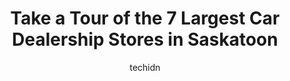 ---
layout: ampstory
image: https://i0.wp.com/www.auto.or.id/wp-content/uploads/2023/06/saskatoon-south-hyundai-0-saskatoon-1686324664.jpeg?resize=640,853
author: techidn
featured: false
description: Saskatoon, Saskatchewan, Canada is a haven for Car Dealership enthusiasts, boasting an impressive array of 7 top-notch establishments. Whether youre a seasoned connoisseur or simply curious
title: Take a Tour of the 7 Largest Car Dealership Stores in Saskatoon
cover:
   title: Take a Tour of the 7 Largest Car Dealership Stores in Saskatoon
   subtitle: AUTO.OR.ID
   background: https://www.auto.or.id/wp-content/uploads/2023/06/saskatoon-south-hyundai-0-saskatoon-1686324664.jpeg

pages: 
 - layout: thirds
   top: <h1>#1 FFUN Cars</h1>
   bottom: "<p>First time buying a car and Paul made the process very smooth and simple. Love what I ended up in! This dealership has all the small things right. Requested a test </p>"
   background: https://www.auto.or.id/wp-content/uploads/2023/06/saskatoon-south-hyundai-1-saskatoon-1686324665.jpeg
   backgroundblur: true
 - layout: thirds
   top: <h1>#2 Carget Automotive</h1>
   bottom: "<p>518 51st St, Saskatoon, SK S7K 7L1, Canada</p>"
   background: https://www.auto.or.id/wp-content/uploads/2023/06/saskatoon-south-hyundai-2-saskatoon-1686324666.png
   cta:
      link: https://www.auto.or.id/take-a-tour-of-the-7-largest-car-dealership-stores-in-saskatoon/
      text: Take a Tour of the 7 Largest Car Dealership Stores in Saskatoon
 - layout: thirds
   top: <h1>#3 Saskatoon South Hyundai</h1>
   bottom: "<p>827 Melville St, Saskatoon, SK S7J 5L2, Canada</p>"
   background: https://images.unsplash.com/photo-1614687153862-b0e115ebcef1?ixlib=rb-4.0.3&ixid=MnwxMjA3fDB8MHxwaG90by1wYWdlfHx8fGVufDB8fHx8&auto=format&fit=crop&w=640&h=853&q=80
   cta:
      link: https://www.auto.or.id/take-a-tour-of-the-7-largest-car-dealership-stores-in-saskatoon/
      text: Take a Tour of the 7 Largest Car Dealership Stores in Saskatoon
 - layout: thirds
   top: <h1>#4 Village Auto</h1>
   bottom: "<p>225 22 St W, Saskatoon, SK S7M 0R1, Canada</p>"
   background: https://images.unsplash.com/photo-1617498115469-2a7ee098a575?ixlib=rb-4.0.3&ixid=MnwxMjA3fDB8MHxwaG90by1wYWdlfHx8fGVufDB8fHx8&auto=format&fit=crop&w=640&h=853&q=80
   cta:
      link: https://www.auto.or.id/take-a-tour-of-the-7-largest-car-dealership-stores-in-saskatoon/
      text: Take a Tour of the 7 Largest Car Dealership Stores in Saskatoon
 - layout: thirds
   top: <h1>#5 Saskatoon Auto Connection Sales Centre</h1>
   bottom: "<p>139 105 Street East, Saskatoon, SK S7N 1Z2, Canada</p>"
   background: https://images.unsplash.com/photo-1622407760454-0a091d4c6cdf?ixlib=rb-4.0.3&ixid=MnwxMjA3fDB8MHxwaG90by1wYWdlfHx8fGVufDB8fHx8&auto=format&fit=crop&w=640&h=853&q=80
   cta:
      link: https://www.auto.or.id/take-a-tour-of-the-7-largest-car-dealership-stores-in-saskatoon/
      text: Take a Tour of the 7 Largest Car Dealership Stores in Saskatoon
 - layout: thirds
   top: <h1>#6 Budget Auto Centre</h1>
   bottom: "<p>429 20th St W, Saskatoon, SK S7M 0X3, Canada</p>"
   background: https://images.unsplash.com/photo-1533690876270-13b7a3fa7a19?ixlib=rb-4.0.3&ixid=MnwxMjA3fDB8MHxwaG90by1wYWdlfHx8fGVufDB8fHx8&auto=format&fit=crop&w=640&h=853&q=80
   cta:
      link: https://www.auto.or.id/take-a-tour-of-the-7-largest-car-dealership-stores-in-saskatoon/
      text: Take a Tour of the 7 Largest Car Dealership Stores in Saskatoon
 - layout: thirds
   top: <h1>#7 North Point Auto Sales</h1>
   bottom: "<p>102 Apex St, Saskatoon, SK S7R 1C8, Canada</p>"
   background: https://images.unsplash.com/photo-1626941946705-10e82ef4c533?ixlib=rb-4.0.3&ixid=MnwxMjA3fDB8MHxwaG90by1wYWdlfHx8fGVufDB8fHx8&auto=format&fit=crop&w=640&h=853&q=80
   cta:
      link: https://www.auto.or.id/take-a-tour-of-the-7-largest-car-dealership-stores-in-saskatoon/
      text: Take a Tour of the 7 Largest Car Dealership Stores in Saskatoon
 - layout: thirds
   middle: Continue reading...
   background: https://images.unsplash.com/photo-1553440569-bcc63803a83d?ixlib=rb-4.0.3&ixid=MnwxMjA3fDB8MHxwaG90by1wYWdlfHx8fGVufDB8fHx8&auto=format&fit=crop&w=640&h=853&q=80
   cta:
      link: https://www.auto.or.id/take-a-tour-of-the-7-largest-car-dealership-stores-in-saskatoon/
      text: Take a Tour of the 7 Largest Car Dealership Stores in Saskatoon

---